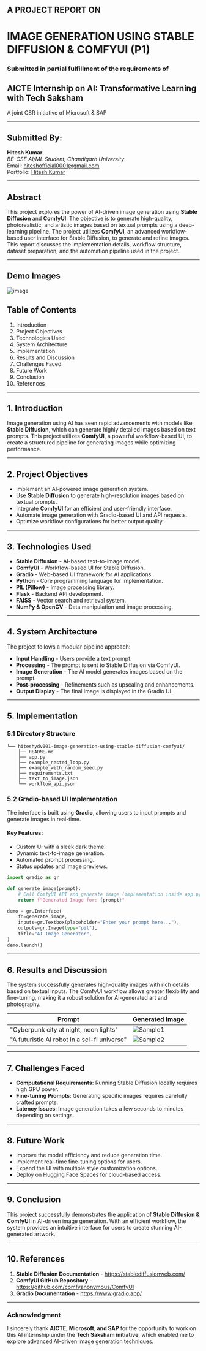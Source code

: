 ## A PROJECT REPORT ON

# IMAGE GENERATION USING STABLE DIFFUSION & COMFYUI (P1)

### Submitted in partial fulfillment of the requirements of

## AICTE Internship on AI: Transformative Learning with Tech Saksham  
A joint CSR initiative of Microsoft & SAP

---

## **Submitted By:**  
**Hitesh Kumar**  
*BE-CSE AI/ML Student, Chandigarh University*  
Email: hiteshofficial0001@gmail.com  
Portfolio: [Hitesh Kumar](https://hiteshydv001.github.io/Hiteshydv001/)

---

## **Abstract**

This project explores the power of AI-driven image generation using **Stable Diffusion** and **ComfyUI**. The objective is to generate high-quality, photorealistic, and artistic images based on textual prompts using a deep-learning pipeline. The project utilizes **ComfyUI**, an advanced workflow-based user interface for Stable Diffusion, to generate and refine images. This report discusses the implementation details, workflow structure, dataset preparation, and the automation pipeline used in the project.

---
## **Demo Images**

![image](https://github.com/user-attachments/assets/50207c8d-ef4c-4ba2-985e-05b6935bf590)



## **Table of Contents**
1. Introduction
2. Project Objectives
3. Technologies Used
4. System Architecture
5. Implementation
6. Results and Discussion
7. Challenges Faced
8. Future Work
9. Conclusion
10. References

---

## **1. Introduction**

Image generation using AI has seen rapid advancements with models like **Stable Diffusion**, which can generate highly detailed images based on text prompts. This project utilizes **ComfyUI**, a powerful workflow-based UI, to create a structured pipeline for generating images while optimizing performance.

---

## **2. Project Objectives**

- Implement an AI-powered image generation system.
- Use **Stable Diffusion** to generate high-resolution images based on textual prompts.
- Integrate **ComfyUI** for an efficient and user-friendly interface.
- Automate image generation with Gradio-based UI and API requests.
- Optimize workflow configurations for better output quality.

---

## **3. Technologies Used**

- **Stable Diffusion** - AI-based text-to-image model.
- **ComfyUI** - Workflow-based UI for Stable Diffusion.
- **Gradio** - Web-based UI framework for AI applications.
- **Python** - Core programming language for implementation.
- **PIL (Pillow)** - Image processing library.
- **Flask** - Backend API development.
- **FAISS** - Vector search and retrieval system.
- **NumPy & OpenCV** - Data manipulation and image processing.

---

## **4. System Architecture**

The project follows a modular pipeline approach:

- **Input Handling** - Users provide a text prompt.
- **Processing** - The prompt is sent to Stable Diffusion via ComfyUI.
- **Image Generation** - The AI model generates images based on the prompt.
- **Post-processing** - Refinements such as upscaling and enhancements.
- **Output Display** - The final image is displayed in the Gradio UI.

---

## **5. Implementation**

### **5.1 Directory Structure**
```
└── hiteshydv001-image-generation-using-stable-diffusion-comfyui/
    ├── README.md
    ├── app.py
    ├── example_nested_loop.py
    ├── example_with_random_seed.py
    ├── requirements.txt
    ├── text_to_image.json
    └── workflow_api.json
```

### **5.2 Gradio-based UI Implementation**
The interface is built using **Gradio**, allowing users to input prompts and generate images in real-time.

#### **Key Features:**
- Custom UI with a sleek dark theme.
- Dynamic text-to-image generation.
- Automated prompt processing.
- Status updates and image previews.

```python
import gradio as gr

def generate_image(prompt):
    # Call ComfyUI API and generate image (implementation inside app.py)
    return f"Generated Image for: {prompt}"

demo = gr.Interface(
    fn=generate_image,
    inputs=gr.Textbox(placeholder="Enter your prompt here..."),
    outputs=gr.Image(type="pil"),
    title="AI Image Generator",
)
demo.launch()
```

---

## **6. Results and Discussion**

The system successfully generates high-quality images with rich details based on textual inputs. The ComfyUI workflow allows greater flexibility and fine-tuning, making it a robust solution for AI-generated art and photography.

| **Prompt** | **Generated Image** |
|------------|--------------------|
| "Cyberpunk city at night, neon lights" | ![Sample1](generated_image1.png) |
| "A futuristic AI robot in a sci-fi universe" | ![Sample2](generated_image2.png) |

---

## **7. Challenges Faced**

- **Computational Requirements**: Running Stable Diffusion locally requires high GPU power.
- **Fine-tuning Prompts**: Generating specific images requires carefully crafted prompts.
- **Latency Issues**: Image generation takes a few seconds to minutes depending on settings.

---

## **8. Future Work**

- Improve the model efficiency and reduce generation time.
- Implement real-time fine-tuning options for users.
- Expand the UI with multiple style customization options.
- Deploy on Hugging Face Spaces for cloud-based access.

---

## **9. Conclusion**

This project successfully demonstrates the application of **Stable Diffusion & ComfyUI** in AI-driven image generation. With an efficient workflow, the system provides an intuitive interface for users to create stunning AI-generated artwork.

---

## **10. References**

1. **Stable Diffusion Documentation** - https://stablediffusionweb.com/
2. **ComfyUI GitHub Repository** - https://github.com/comfyanonymous/ComfyUI
3. **Gradio Documentation** - https://www.gradio.app/

---

### **Acknowledgment**
I sincerely thank **AICTE, Microsoft, and SAP** for the opportunity to work on this AI internship under the **Tech Saksham initiative**, which enabled me to explore advanced AI-driven image generation techniques.

